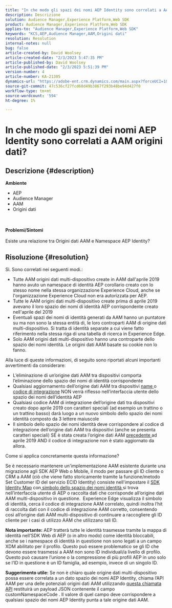 ```yaml
---
title: "In che modo gli spazi dei nomi AEP Identity sono correlati a AAM origini dati?"
description: Descrizione
solution: Audience Manager,Experience Platform,Web SDK
product: Audience Manager,Experience Platform,Web SDK
applies-to: "Audience Manager,Experience Platform,Web SDK"
keywords: "KCS,AEP,Audience Manager,AAM,Origini dati"
resolution: Resolution
internal-notes: null
bug: false
article-created-by: David Woolsey
article-created-date: "2/3/2023 5:47:35 PM"
article-published-by: David Woolsey
article-published-date: "2/3/2023 5:51:39 PM"
version-number: 4
article-number: KA-21305
dynamics-url: "https://adobe-ent.crm.dynamics.com/main.aspx?forceUCI=1&pagetype=entityrecord&etn=knowledgearticle&id=0abd46d1-eaa3-ed11-aad1-6045bd0065f9"
source-git-commit: 47c536cf27fcd60d49b3867f293b48be94d427f0
workflow-type: tm+mt
source-wordcount: '594'
ht-degree: 1%

---
```


# In che modo gli spazi dei nomi AEP Identity sono correlati a AAM origini dati?

## Descrizione {#description}

<b>Ambiente</b>
- AEP
- Audience Manager
- AAM
- Origini dati

<br> <br><b>Problemi/Sintomi</b><br> <br>Esiste una relazione tra Origini dati AAM e Namespace AEP Identity?

## Risoluzione {#resolution}


Sì.  Sono correlati nei seguenti modi.:

- Tutte AAM origini dati multi-dispositivo create in AAM dall&#39;aprile 2019 hanno avuto un namespace di identità AEP corollario creato con lo stesso nome nella stessa organizzazione Experience Cloud, anche se l&#39;organizzazione Experience Cloud non era autorizzata per AEP.
- Tutte le AAM origini dati multi-dispositivo create prima di aprile 2019 avevano il loro spazio dei nomi di identità AEP corrispondente creato nell&#39;aprile del 2019
- Eventuali spazi dei nomi di identità generati da AAM hanno un puntatore su ma non sono la stessa entità di, le loro controparti AAM di origine dati multi-dispositivo. Si tratta di identità separate a cui viene fatto riferimento nella stessa riga di una tabella di ricerca in Experience Edge.
- Solo AAM origini dati multi-dispositivo hanno una controparte dello spazio dei nomi identità. Le origini dati AAM basate su cookie non lo fanno.


Alla luce di queste informazioni, di seguito sono riportati alcuni importanti avvertimenti da considerare:

- L’eliminazione di un’origine dati AAM tra dispositivi comporta l’eliminazione dello spazio dei nomi di identità corrispondente
- Qualsiasi aggiornamento dell’origine dati AAM tra dispositivi <u>name </u>o <u>codice di integrazione</u> NON verrà riflesso nell’interfaccia utente dello spazio dei nomi dell’identità AEP
- Qualsiasi codice AAM di integrazione dell’origine dati tra dispositivi creato dopo aprile 2019 con caratteri speciali (ad esempio un trattino o un trattino basso) darà luogo a un nuovo simbolo dello spazio dei nomi identità composto da 3 lettere maiuscole
- Il simbolo dello spazio dei nomi identità deve corrispondere al codice di integrazione dell’origine dati AAM tra dispositivi (anche se presenta caratteri speciali) SE è stata creata l’origine dati AAM <u>precedente </u>ad aprile 2019 AND il codice di integrazione non è stato aggiornato da allora.


Come si applica concretamente questa informazione?

Se è necessario mantenere un&#39;implementazione AAM esistente durante una migrazione agli SDK AEP Web o Mobile, il modo per passare gli ID cliente o CRM a AAM (ciò che viene fatto storicamente tramite la funzione/metodo Set Customer ID del servizio ECID Identity) consiste nell&#39;impostare il [SDK Identity Map](https://experienceleague.adobe.com/docs/experience-platform/edge/identity/overview.html?lang=en) con<u> simbolo dello spazio dei nomi identità </u>si trova nell’interfaccia utente di AEP o raccolta dati che corrisponde all’origine dati AAM multi-dispositivo in questione.  Experience Edge visualizza il simbolo di identità, cerca il codice di integrazione AAM correlato, quindi inoltra l’hit di raccolta dati con il codice di integrazione AAM corretto, consentendo così all’origine dati AAM multi-dispositivo di continuare a raccogliere gli ID cliente per i casi di utilizzo AAM che utilizzano tali ID.

<b>Nota importante:</b> AEP tratterà tutte le identità trasmesse tramite la mappa di identità nell’SDK Web di AEP (o in altro modo) come identità bloccabili, anche se i namespace di identità in questione non sono legati a un campo XDM abilitato per il profilo. Questo può essere problematico se gli ID che devono essere trasmessi a AAM non sono ID individuali/a livello di profilo. Questo può causare l’unione o la compressione di più profili AEP in uno solo se l’ID in questione è un ID famiglia, ad esempio, invece di un singolo ID.

<b>Suggerimento utile:</b> Se non è chiaro quale origine dati multi-dispositivo possa essere correlata a un dato spazio dei nomi AEP Identity, chiama l’API AAM per una delle potenziali origini dati AAM utilizzando [questa chiamata API](https://vhttps://bank.demdex.com/portal/swagger/index.html#/Data%20Source%20API/get_datasources__dataSourceId_) restituirà un payload JSON contenente il campo customNamespaceCode . Il valore di quel campo deve corrispondere a qualsiasi spazio dei nomi AEP Identity punta a tale origine dati AAM.


